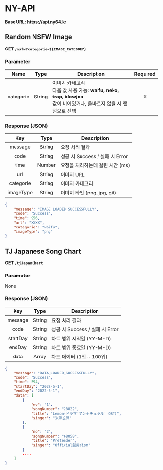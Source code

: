 # NY-API

**Base URL: https://api.ny64.kr**

## Random NSFW Image

**GET `/nsfw?categorie=${IMAGE_CATEGORY}`**

### Parameter

|   Name    |  Type  | Description                                                                                                             | Required |
| :-------: | :----: | ----------------------------------------------------------------------------------------------------------------------- | :------: |
| categorie | String | 이미지 카테고리<br>다음 값 사용 가능: **waifu, neko, trap, blowjob**<br>값이 비어있거나, 올바르지 않을 시 랜덤으로 선택 |    X     |

### Response (JSON)

|    Key    |  Type  | Description                      |
| :-------: | :----: | -------------------------------- |
|  message  | String | 요청 처리 결과                   |
|   code    | String | 성공 시 Success / 실패 시 Error  |
|   time    | Number | 요청을 처리하는데 걸린 시간 (ms) |
|    url    | String | 이미지 URL                       |
| categorie | String | 이미지 카테고리                  |
| imageType | String | 이미지 타입 (png, jpg, gif)      |

```json
{
	"message": "IMAGE_LOADED_SUCCESSFULLY",
	"code": "Success",
	"time": 956,
	"url": "XXXX",
	"categorie": "waifu",
	"imageType": "png"
}
```

## TJ Japanese Song Chart

**GET `/tjJapanChart`**

### Parameter

None

### Response (JSON)

|   Key    |  Type  | Description                     |
| :------: | :----: | ------------------------------- |
| message  | String | 요청 처리 결과                  |
|   code   | String | 성공 시 Success / 실패 시 Error |
| startDay | String | 차트 범위 시작일 (YY-M-D)       |
|  endDay  | String | 차트 범위 종료일 (YY-M-D)       |
|   data   | Array  | 차트 데이터 (1위 ~ 100위)       |

```json
{
	"message": "DATA_LOADED_SUCCESSFULLY",
	"code": "Success",
	"time": 594,
	"startDay": "2022-5-1",
	"endDay": "2022-6-1",
	"data": [
		{
			"no": "1",
			"songNumber": "28822",
			"title": "Lemon(ドラマ'アンナチュラル' OST)",
			"singer": "米津玄師"
		},
		{
			"no": "2",
			"songNumber": "68058",
			"title": "Pretender",
			"singer": "Official髭男dism"
		}
        ....
	]
}
```
